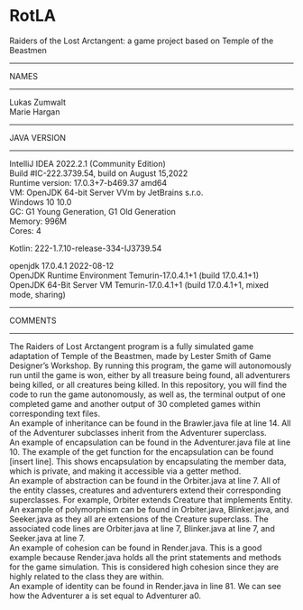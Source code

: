 # RotLA
Raiders of the Lost Arctangent: a game project based on Temple of the Beastmen

***********
NAMES
***********
Lukas Zumwalt<br>
Marie Hargan

***********
JAVA VERSION
***********
IntelliJ IDEA 2022.2.1 (Community Edition)<br>
Build #IC-222.3739.54, build on August 15,2022<br>
Runtime version: 17.0.3+7-b469.37 amd64<br>
VM: OpenJDK 64-bit Server VVm by JetBrains s.r.o.<br>
Windows 10 10.0<br>
GC: G1 Young Generation, G1 Old Generation<br>
Memory: 996M<br>
Cores: 4<br>

Kotlin: 222-1.7.10-release-334-IJ3739.54<br>

openjdk 17.0.4.1 2022-08-12 <br>
OpenJDK Runtime Environment Temurin-17.0.4.1+1 (build 17.0.4.1+1) <br>
OpenJDK 64-Bit Server VM Temurin-17.0.4.1+1 (build 17.0.4.1+1, mixed mode, sharing) <br>

***********
COMMENTS
***********
The Raiders of Lost Arctangent program is a fully simulated game adaptation of Temple of the Beastmen, made by Lester Smith of Game Designer’s Workshop. By running this program, the game will autonomously run until the game is won, either by all treasure being found, all adventurers being killed, or all creatures being killed. In this repository, you will find the code to run the game autonomously, as well as, the terminal output of one completed game and another output of 30 completed games within corresponding text files.<br>
An example of inheritance can be found in the Brawler.java file at line 14. All of the Adventurer subclasses inherit from the Adventurer superclass.<br>
An example of encapsulation can be found in the Adventurer.java file at line 10. The example of the get function for the encapsulation can be found [insert line]. This shows encapsulation by encapsulating the member data, which is private, and making it accessible via a getter method.<br>
An example of abstraction can be found in the Orbiter.java at line 7. All of the entity classes, creatures and adventurers extend their corresponding superclasses. For example, Orbiter extends Creature that implements Entity.<br>
An example of polymorphism can be found in Orbiter.java, Blinker.java, and Seeker.java as they all are extensions of the Creature superclass. The associated code lines are Orbiter.java at line 7, Blinker.java at line 7, and Seeker.java at line 7.<br>
An example of cohesion can be found in Render.java. This is a good example because Render.java holds all the print statements and methods for the game simulation. This is considered high cohesion since they are highly related to the class they are within.<br>
An example of identity can be found in Render.java in line 81. We can see how the Adventurer a is set equal to Adventurer a0. <br>
